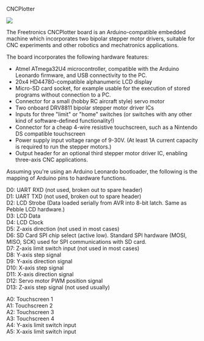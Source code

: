 CNCPlotter

 ![](https://github.com/lukeweston/CNCPlotter/raw/master/CNCPlotter-pcb.png)

The Freetronics CNCPlotter board is an Arduino-compatible embedded machine which incorporates two bipolar stepper motor drivers, suitable for CNC experiments and other
robotics and mechatronics applications.

The board incorporates the following hardware features:
 
- Atmel ATmega32U4 microcontroller, compatible with the Arduino Leonardo firmware, and USB connectivity to the PC. 
- 20x4 HD44780-compatible alphanumeric LCD display 
- Micro-SD card socket, for example usable for the execution of stored programs without connection to a PC. 
- Connector for a small (hobby RC aircraft style) servo motor 
- Two onboard DRV8811 bipolar stepper motor driver ICs 
- Inputs for three "limit" or "home" switches (or switches with any other kind of software-defined functionality!) 
- Connector for a cheap 4-wire resistive touchscreen, such as a Nintendo DS compatible touchscreen 
- Power supply input voltage range of 9-30V. (At least 1A current capacity is required to run the stepper motors.) 
- Output header for an optional third stepper motor driver IC, enabling three-axis CNC applications. 
 
 
Assuming you're using an Arduino Leonardo bootloader, the following is the mapping of Arduino pins to hardware functions.	

D0: UART RXD (not used, broken out to spare header) 	
D1: UART TXD (not used, broken out to spare header) 	
D2: LCD Strobe (Data loaded serially from AVR into 8-bit latch. Same as Pebble LCD hardware.) 	
D3: LCD Data 	
D4: LCD Clock 	
D5: Z-axis direction (not used in most cases) 	
D6: SD Card SPI chip select (active low). Standard SPI hardware (MOSI, MISO, SCK) used for SPI communications with SD card. 	
D7: Z-axis limit switch input (not used in most cases) 	
D8: Y-axis step signal 	
D9: Y-axis direction signal 	
D10: X-axis step signal 	
D11: X-axis direction signal 	
D12: Servo motor PWM position signal 	
D13: Z-axis step signal (not used usually) 	

A0: Touchscreen 1 	
A1: Touchscreen 2 	
A2: Touchscreen 3 	
A3: Touchscreen 4 	
A4: Y-axis limit switch input 	
A5: X-axis limit switch input 	

